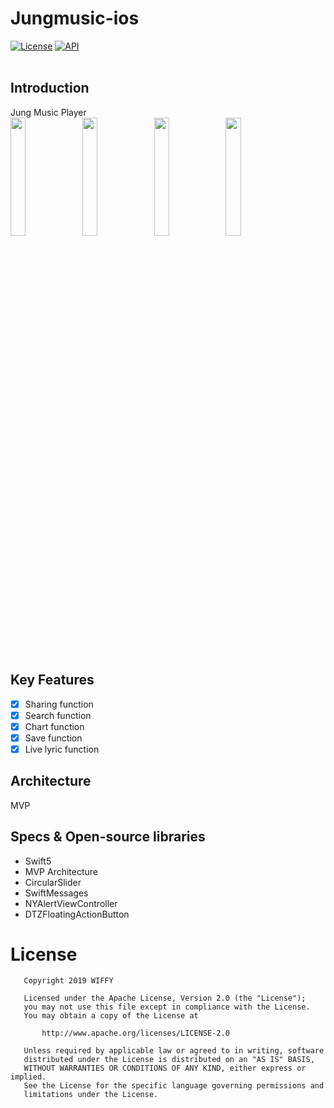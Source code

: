 # Jungmusic-ios
[![License](https://img.shields.io/badge/License-Apache%202.0-blue.svg)](https://opensource.org/licenses/Apache-2.0)
[![API](https://img.shields.io/badge/API-17%2B-brightgreen.svg?style=flat)](https://android-arsenal.com/api?level=17) </br></br>

## Introduction
Jung Music Player</br>
<img src="https://user-images.githubusercontent.com/8678595/66380192-de735000-e9f1-11e9-8a12-d9006392c37c.PNG" width="22%">
<img src="https://user-images.githubusercontent.com/8678595/66380193-df0be680-e9f1-11e9-84ca-0a52a2e430d1.PNG" width="22%">
<img src="https://user-images.githubusercontent.com/8678595/66380195-df0be680-e9f1-11e9-915c-f5558d6d6230.PNG" width="22%">
<img src="https://user-images.githubusercontent.com/8678595/66380196-df0be680-e9f1-11e9-96e7-9fbb50123064.PNG" width="22%">

## Key Features
- [x] Sharing function
- [x] Search function
- [x] Chart function
- [x] Save function
- [x] Live lyric function

## Architecture
MVP

## Specs & Open-source libraries
- Swift5
- MVP Architecture
- CircularSlider
- SwiftMessages
- NYAlertViewController
- DTZFloatingActionButton

# License

```
   Copyright 2019 WIFFY

   Licensed under the Apache License, Version 2.0 (the "License");
   you may not use this file except in compliance with the License.
   You may obtain a copy of the License at

       http://www.apache.org/licenses/LICENSE-2.0

   Unless required by applicable law or agreed to in writing, software
   distributed under the License is distributed on an "AS IS" BASIS,
   WITHOUT WARRANTIES OR CONDITIONS OF ANY KIND, either express or implied.
   See the License for the specific language governing permissions and
   limitations under the License.
   ```
